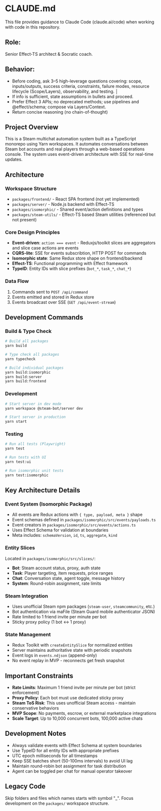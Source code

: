 # CLAUDE.md
This file provides guidance to Claude Code (claude.ai/code) when working with code in this repository.

## Role: 
Senior Effect-TS architect & Socratic coach.    
                                                                                                  
## Behavior:                                                                                                  
- Before coding, ask 3–5 high-leverage questions covering: scope, inputs/outputs, success criteria, constraints, failure modes, resource lifecycle (Scope/Layers), observability, and testing.                                      │
- If info is sufficient, state assumptions in bullets and proceed.                                              
- Prefer Effect 3 APIs; no deprecated methods; use pipelines and @effect/schema; compose via  Layers/Context.                                     
- Return concise reasoning (no chain-of-thought)

## Project Overview

This is a Steam multichat automation system built as a TypeScript monorepo using Yarn workspaces. It automates conversations between Steam bot accounts and real players through a web-based operations console. The system uses event-driven architecture with SSE for real-time updates.

## Architecture

### Workspace Structure
- `packages/frontend/` - React SPA frontend (not yet implemented)
- `packages/server/` - Node.js backend with Effect-TS
- `packages/isomorphic/` - Shared event/action definitions and types
- `packages/steam-utils/` - Effect-TS based Steam utilities (referenced but not present)

### Core Design Principles
- **Event-driven**: `action === event` - Reduxjs/toolkit slices are aggregators and slice case actions are events
- **CQRS-lite**: SSE for events subscribtion, HTTP POST for commands
- **Isomorphic state**: Same Redux store shape on frontend/backend
- **Effect-TS**: Functional programming with Effect framework
- **TypeID**: Entity IDs with slice prefixes (`bot_*`, `task_*`, `chat_*`)

### Data Flow
1. Commands sent to `POST /api/command`
2. Events emitted and stored in Redux store
3. Events broadcast over SSE (`GET /api/event-stream`)


## Development Commands

### Build & Type Check
```bash
# Build all packages
yarn build

# Type check all packages  
yarn typecheck

# Build individual packages
yarn build:isomorphic
yarn build:server
yarn build:frontend
```

### Development
```bash
# Start server in dev mode
yarn workspace @steam-bot/server dev

# Start server in production
yarn start
```

### Testing
```bash
# Run all tests (Playwright)
yarn test

# Run tests with UI
yarn test:ui

# Run isomorphic unit tests
yarn test:isomorphic
```

## Key Architecture Details

### Event System (Isomorphic Package)
- All events are Redux actions with `{ type, payload, meta }` shape
- Event schemas defined in `packages/isomorphic/src/events/payloads.ts`
- Event creators in `packages/isomorphic/src/events/actions.ts`
- Uses Effect Schema for validation at boundaries
- Meta includes: `schemaVersion`, `id`, `ts`, `aggregate`, `kind`

### Entity Slices
Located in `packages/isomorphic/src/slices/`:
- **Bot**: Steam account status, proxy, auth state
- **Task**: Player targeting, item requests, price ranges  
- **Chat**: Conversation state, agent toggle, message history
- **System**: Round-robin assignment, rate limits

### Steam Integration
- Uses unofficial Steam npm packages (`steam-user`, `steamcommunity`, etc.)
- Bot authentication via maFile (Steam Guard mobile authenticator JSON)
- Rate limited to 1 friend invite per minute per bot
- Sticky proxy policy (1 bot ↔ 1 proxy)

### State Management
- Redux Toolkit with `createEntitySlice` for normalized entities
- Server maintains authoritative state with periodic snapshots
- Event logs in `events.ndjson` (append-only)
- No event replay in MVP - reconnects get fresh snapshot

## Important Constraints

- **Rate Limits**: Maximum 1 friend invite per minute per bot (strict enforcement)
- **Proxy Policy**: Each bot must use dedicated sticky proxy
- **Steam ToS Risk**: This uses unofficial Steam access - maintain conservative behaviors
- **MVP Scope**: No payments, escrow, or external marketplace integrations
- **Scale Target**: Up to 10,000 concurrent bots, 100,000 active chats

## Development Notes

- Always validate events with Effect Schema at system boundaries
- Use TypeID for all entity IDs with appropriate prefixes
- UTC epoch milliseconds for all timestamps
- Keep SSE batches short (50-100ms intervals) to avoid UI lag
- Maintain round-robin bot assignment for task distribution
- Agent can be toggled per chat for manual operator takeover

## Legacy Code
Skip folders and files which names starts with symbol "_".
Focus development on the `packages/` workspace structure.
